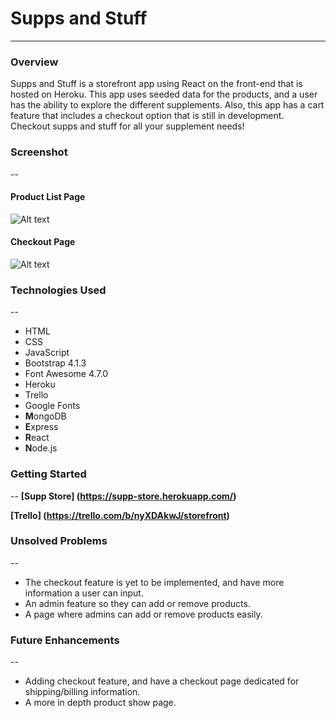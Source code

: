 # Supps and Stuff

---

### Overview

Supps and Stuff is a storefront app using React on the front-end that is hosted on Heroku. This app uses seeded data for the products, and a user has the ability to explore the different supplements. Also, this app has a cart feature that includes a checkout option that is still in development. Checkout supps and stuff for all your supplement needs! 


### Screenshot
--
#### Product List Page
![Alt text](https://i.imgur.com/Z9n65vz.png)
#### Checkout Page
![Alt text](https://i.imgur.com/cqUE4bs.png)


### Technologies Used
--

- HTML
- CSS
- JavaScript
- Bootstrap 4.1.3
- Font Awesome 4.7.0
- Heroku
- Trello
- Google Fonts
- **M**ongoDB
- **E**xpress
- **R**eact
- **N**ode.js

### Getting Started
--
**[Supp Store] (https://supp-store.herokuapp.com/)**

**[Trello] (https://trello.com/b/nyXDAkwJ/storefront)**


### Unsolved Problems
--
- The checkout feature is yet to be implemented, and have more information a user can input. 
- An admin feature so they can add or remove products. 
- A page where admins can add or remove products easily. 

### Future Enhancements
--
- Adding checkout feature, and have a checkout page dedicated for shipping/billing information.
- A more in depth product show page.